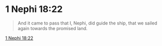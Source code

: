 # 1 Nephi 18:22

> And it came to pass that I, Nephi, did guide the ship, that we sailed again towards the promised land.

[1 Nephi 18:22](https://www.churchofjesuschrist.org/study/scriptures/bofm/1-ne/18?lang=eng&id=p22#p22)


